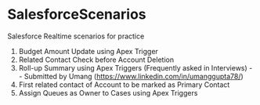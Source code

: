 # SalesforceScenarios
 Salesforce Realtime scenarios for practice
 
 1. Budget Amount Update using Apex Trigger
 2. Related Contact Check before Account Deletion 
 3. Roll-up Summary using Apex Triggers (Frequently asked in Interviews) -- Submitted by Umang (https://www.linkedin.com/in/umanggupta78/)
 4. First related contact of Account to be marked as Primary Contact
 5. Assign Queues as Owner to Cases using Apex Triggers
